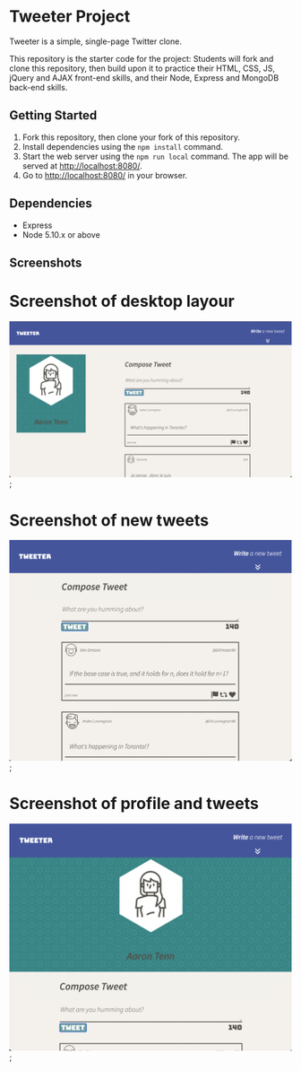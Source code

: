 # Tweeter Project

Tweeter is a simple, single-page Twitter clone.

This repository is the starter code for the project: Students will fork and clone this repository, then build upon it to practice their HTML, CSS, JS, jQuery and AJAX front-end skills, and their Node, Express and MongoDB back-end skills.

## Getting Started

1. Fork this repository, then clone your fork of this repository.
2. Install dependencies using the `npm install` command.
3. Start the web server using the `npm run local` command. The app will be served at <http://localhost:8080/>.
4. Go to <http://localhost:8080/> in your browser.

## Dependencies

- Express
- Node 5.10.x or above

## Screenshots

# Screenshot of desktop layour
!["Screenshot of desktop layout"](https://github.com/tennaaro/tweeter/blob/master/docs/desktop-layout.png?raw=true);

# Screenshot of new tweets
!["Screenshot of new tweets"](https://github.com/tennaaro/tweeter/blob/master/docs/view-of-new-tweets.png?raw=true);

# Screenshot of profile and tweets
!["Screenshot of profile and tweets"](https://github.com/tennaaro/tweeter/blob/master/docs/view-of-profile-and-tweets.png?raw=true);



